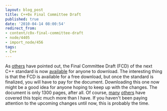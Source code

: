 ```yaml
---
layout: blog_post
title: C++0x Final Committee Draft
published: true
date: '2010-04-14 08:00:54'
redirect_from:
- content/c0x-final-committee-draft
- node/4405
- import_node/456
tags:
- C++
---
```


As [others](http://herbsutter.com/2010/03/26/c0x-fcd-launches-will-be-freely-available-online-in-about-a-week/) have pointed out, the Final Committee Draft (FCD) of the next C++ standard is now [available](http://www.open-std.org/jtc1/sc22/wg21/docs/papers/2010/n3092.pdf) for anyone to download. The interesting thing is that the FCD is available for a free download, but once the standard is finalized, you will have to pay for the document. Downloading this one now might be a good idea for anyone hoping to keep up with the changes. The document is only 1300 pages, after all. Of course, [many](http://herbsutter.com/category/c/) [others](http://en.wikipedia.org/wiki/C%2B%2B0x) have covered this topic much more than I have. If you haven't been paying attention to the upcoming changes until now, this is probably the time.
